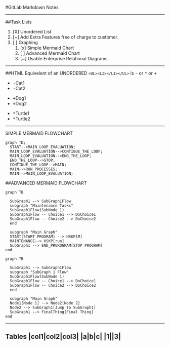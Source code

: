 #GitLab Markdown Notes

---

##Task Lists

1. [X] Unordered List
1. [~] Add Extra Features free of charge to customer.
1. [ ] Graphing
   1. [x] Simple Mermaid Chart
   1. [ ] Advanced Mermaid Chart
   1. [~] Usable Enterprise Relational Diagrams

---

##HTML Equivelent of an UNORDERED `<UL><LI></LI></UL>` is <kbd>-</kbd> or <kbd>*</kbd> or <kbd>+</kbd>
- <kbd>-</kbd>Cat1
- <kbd>-</kbd>Cat2
+ <kbd>+</kbd>Dog1
+ <kbd>+</kbd>Dog2
* <kbd>*</kbd>Turtle1
* <kbd>*</kbd>Turtle2
---
SIMPLE MERMAID FLOWCHART
```mermaid
graph TD;
  START-->MAIN_LOOP_EVALUATION;
  MAIN_LOOP_EVALUATION-->CONTINUE_THE_LOOP;
  MAIN_LOOP_EVALUATION-->END_THE_LOOP; 
  END_THE_LOOP-->STOP;
  CONTINUE_THE_LOOP-->MAIN;
  MAIN-->RUN_PROCESSES;
  MAIN-->MAIN_LOOP_EVALUATION;
```
##ADVANCED MERMAID FLOWCHART
```mermaid
graph TB

  SubGraph1 --> SubGraph1Flow
  subgraph "Maintenance Tasks"
  SubGraph1Flow(SubNode 1)
  SubGraph1Flow -- Choice1 --> DoChoice1
  SubGraph1Flow -- Choice2 --> DoChoice2
  end

  subgraph "Main Graph"
  START[START PROGRAM] --> HSKP[M]
  MAINTENANCE--> HSKP[run]
  SubGraph1 --> END_PRGROGRAM[STOP PROGRAM]
end
```

```mermaid
graph TB

  SubGraph1 --> SubGraph1Flow
  subgraph "SubGraph 1 Flow"
  SubGraph1Flow(SubNode 1)
  SubGraph1Flow -- Choice1 --> DoChoice1
  SubGraph1Flow -- Choice2 --> DoChoice2
  end

  subgraph "Main Graph"
  Node1[Node 1] --> Node2[Node 2]
  Node2 --> SubGraph1[Jump to SubGraph1]
  SubGraph1 --> FinalThing[Final Thing]
end
```
---
Tables
|col1|col2|col3|
|a|b|c|
|1||3|
---